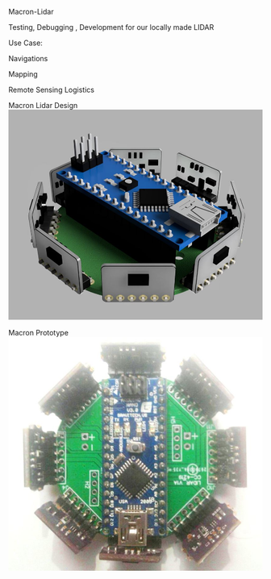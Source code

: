Macron-Lidar

Testing, Debugging , Development for our locally made LIDAR

Use Case:

Navigations

Mapping

Remote Sensing
Logistics



Macron Lidar Design
![Macron Lidar ](https://github.com/hi-techno-barrio/Macron-Lidar/blob/master/image/MacRon-Lidar-3.jpg?raw=true)

Macron Prototype 
![Macron Lidar ](https://github.com/hi-techno-barrio/Macron-Lidar/blob/master/image/MacRon-Lidar-2.jpg?raw=true)
